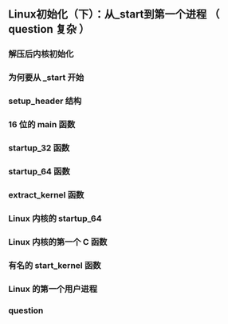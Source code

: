 ## Linux初始化（下）：从_start到第一个进程 （ question 复杂 ）

### 解压后内核初始化
### 为何要从 _start 开始
### setup_header 结构
### 16 位的 main 函数
### startup_32 函数
### startup_64 函数
### extract_kernel 函数
### Linux 内核的 startup_64
### Linux 内核的第一个 C 函数
### 有名的 start_kernel 函数
### Linux 的第一个用户进程

### question